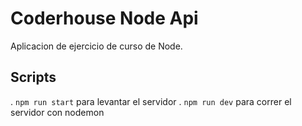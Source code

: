# Coderhouse Node Api

Aplicacion de ejercicio de curso de Node.

## Scripts

. `npm run start` para levantar el servidor
. `npm run dev` para correr el servidor con nodemon